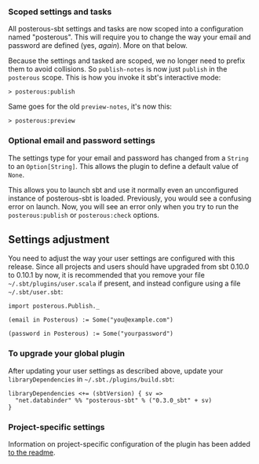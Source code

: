 ### Scoped settings and tasks

All posterous-sbt settings and tasks are now scoped into a
configuration named "posterous". This will require you to change the
way your email and password are defined (yes, *again*). More on that
below.

Because the settings and tasked are scoped, we no longer need to
prefix them to avoid collisions. So `publish-notes` is now just
`publish` in the `posterous` scope. This is how you invoke it sbt's
interactive mode:

    > posterous:publish

Same goes for the old `preview-notes`, it's now this:

    > posterous:preview

### Optional email and password settings

The settings type for your email and password has changed from a
`String` to an `Option[String]`. This allows the plugin to define a
default value of `None`.

This allows you to launch sbt and use it normally even an unconfigured
instance of posterous-sbt is loaded. Previously, you would see a
confusing error on launch. Now, you will see an error only when you
try to run the `posterous:publish` or `posterous:check` options.

## Settings adjustment

You need to adjust the way your user settings are configured with this
release. Since all projects and users should have upgraded from sbt
0.10.0 to 0.10.1 by now, it is recommended that you remove your file
`~/.sbt/plugins/user.scala` if present, and instead configure using a
file `~/.sbt/user.sbt`:

    import posterous.Publish._

    (email in Posterous) := Some("you@example.com")

    (password in Posterous) := Some("yourpassword")

### To upgrade your global plugin

After updating your user settings as described above, update your
`libraryDependencies` in `~/.sbt./plugins/build.sbt`:

    libraryDependencies <+= (sbtVersion) { sv =>
      "net.databinder" %% "posterous-sbt" % ("0.3.0_sbt" + sv)
    }

### Project-specific settings

Information on project-specific configuration of the plugin has been
added [to the readme](https://github.com/n8han/posterous-sbt#readme).
